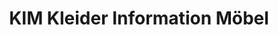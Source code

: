 ---
title: "KIM Kleider Information Möbel"
url: /goettingen/kim-kleider-information-moebel/
shop: Gebrauchtwaren
---